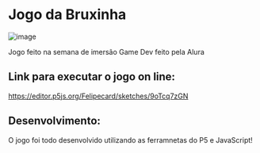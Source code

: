 # Jogo da Bruxinha

![image](https://user-images.githubusercontent.com/57718840/132575653-4f858266-1445-479f-b384-991cfdb89ac4.png)


Jogo feito na semana de imersão Game Dev feito pela Alura

## Link para executar o jogo on line:
https://editor.p5js.org/Felipecard/sketches/9oTcq7zGN

## Desenvolvimento:
O jogo foi todo desenvolvido utilizando as ferramnetas do P5 e JavaScript!
